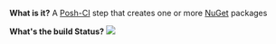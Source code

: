 **What is it?**
A [Posh-CI](https://github.com/Posh-CI/Posh-CI) step that creates one or more [NuGet](http://www.nuget.org/) packages

**What's the build Status?**
![](https://ci.appveyor.com/api/projects/status/78dvewyub2c3ih9c?svg=true)

